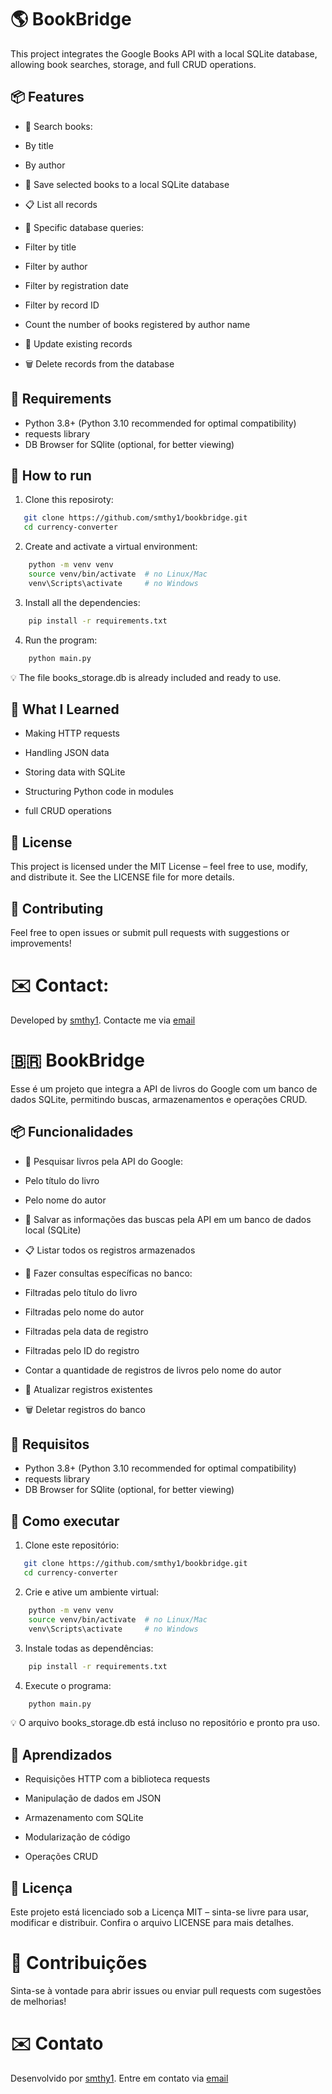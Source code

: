 # 🌎 BookBridge

This project integrates the Google Books API with a local SQLite database, allowing book searches, storage, and full CRUD operations.


## 📦 Features

- 🔎 Search books:
 - By title
 - By author

- 💾 Save selected books to a local SQLite database

- 📋 List all records

- 🎯 Specific database queries:
 - Filter by title
 - Filter by author
 - Filter by registration date
 - Filter by record ID
 - Count the number of books registered by author name

- 🔄 Update existing records

- 🗑️ Delete records from the database


## 📜 Requirements

 - Python 3.8+ (Python 3.10 recommended for optimal compatibility)
 - requests library
 - DB Browser for SQlite (optional, for better viewing)


## 🚀 How to run

1. Clone this reposiroty:
```bash
   git clone https://github.com/smthy1/bookbridge.git
   cd currency-converter
```

2. Create and activate a virtual environment:
```bash
    python -m venv venv
    source venv/bin/activate  # no Linux/Mac
    venv\Scripts\activate     # no Windows
```

3. Install all the dependencies:
```bash
    pip install -r requirements.txt
```

4. Run the program:
```bash
    python main.py
```
💡 The file books_storage.db is already included and ready to use.

## 🧠 What I Learned

 - Making HTTP requests

 - Handling JSON data

 - Storing data with SQLite

 - Structuring Python code in modules

 - full CRUD operations

## 📃 License

This project is licensed under the MIT License – feel free to use, modify, and distribute it.
See the LICENSE file for more details.

## 🤝 Contributing

Feel free to open issues or submit pull requests with suggestions or improvements!

# ✉️ Contact:

Developed by [smthy1](https://github.com/smthy1). Contacte me via [email](mailto:luiz.smith.br@gmail.com)



# 🇧🇷 BookBridge

Esse é um projeto que integra a API de livros do Google com um banco de dados SQLite, permitindo buscas, armazenamentos e operações CRUD.


## 📦 Funcionalidades

- 🔎 Pesquisar livros pela API do Google:
 - Pelo título do livro
 - Pelo nome do autor

- 💾 Salvar as informações das buscas pela API em um banco de dados local (SQLite)

- 📋 Listar todos os registros armazenados

- 🎯 Fazer consultas específicas no banco:
 - Filtradas pelo título do livro
 - Filtradas pelo nome do autor
 - Filtradas pela data de registro
 - Filtradas pelo ID do registro
 - Contar a quantidade de registros de livros pelo nome do autor

- 🔄 Atualizar registros existentes

- 🗑️ Deletar registros do banco


## 📜 Requisitos

 - Python 3.8+ (Python 3.10 recommended for optimal compatibility)
 - requests library
 - DB Browser for SQlite (optional, for better viewing)


## 🚀 Como executar

1. Clone este repositório:
```bash
   git clone https://github.com/smthy1/bookbridge.git
   cd currency-converter
```

2. Crie e ative um ambiente virtual:
```bash
    python -m venv venv
    source venv/bin/activate  # no Linux/Mac
    venv\Scripts\activate     # no Windows
```

3. Instale todas as dependências:
```bash
    pip install -r requirements.txt
```

4. Execute o programa:
```bash
    python main.py
```
💡 O arquivo books_storage.db está incluso no repositório e pronto pra uso.

## 🧠 Aprendizados

 - Requisições HTTP com a biblioteca requests

 - Manipulação de dados em JSON

 - Armazenamento com SQLite

 - Modularização de código

 - Operações CRUD

## 📃 Licença

Este projeto está licenciado sob a Licença MIT – sinta-se livre para usar, modificar e distribuir.
Confira o arquivo LICENSE para mais detalhes.

# 🤝 Contribuições
Sinta-se à vontade para abrir issues ou enviar pull requests com sugestões de melhorias!

# ✉️ Contato
Desenvolvido por [smthy1](https://github.com/smthy1). Entre em contato via [email](mailto:luiz.smith.br@gmail.com)
